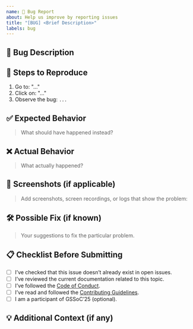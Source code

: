 ```yaml
---
name: 🐛 Bug Report
about: Help us improve by reporting issues
title: "[BUG] <Brief Description>"
labels: bug
---
```


## 🐛 Bug Description  
<!-- Clearly describe the issue you encountered. -->

## 🔄 Steps to Reproduce  
1. Go to: "..."  
2. Click on: "..."
3. Observe the bug: `...`

## ✅ Expected Behavior  

> What should have happened instead?

## ❌ Actual Behavior

> What actually happened?

## 📸 Screenshots (if applicable)  

> Add screenshots, screen recordings, or logs that show the problem:

## 🛠️ Possible Fix (if known)  

> Your suggestions to fix the particular problem.

## 📋 Checklist Before Submitting

- [ ] I’ve checked that this issue doesn’t already exist in open issues.
- [ ] I’ve reviewed the current documentation related to this topic.
- [ ] I’ve followed the [Code of Conduct](https://github.com/Nayanika1402/WildQuest/blob/main/CODE_OF_CONDUCT.md).
- [ ] I’ve read and followed the [Contributing Guidelines](https://github.com/Nayanika1402/WildQuest/blob/main/README.md).
- [ ] I am a participant of GSSoC’25 (optional).

## 💡 Additional Context (if any)  
<!-- Share any extra details that could help resolve the issue. -->
